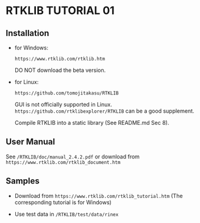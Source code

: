 # RTKLIB TUTORIAL 01

## Installation

* for Windows:

    `https://www.rtklib.com/rtklib.htm`

    DO NOT download the beta version.


* for Linux:

    `https://github.com/tomojitakasu/RTKLIB`

    GUI is not officially supported in Linux. `https://github.com/rtklibexplorer/RTKLIB` can be a good supplement.

    Compile RTKLIB into a static library (See README.md Sec 8).


## User Manual

See `/RTKLIB/doc/manual_2.4.2.pdf` or download from `https://www.rtklib.com/rtklib_document.htm`


## Samples

* Download from `https://www.rtklib.com/rtklib_tutorial.htm` (The corresponding tutorial is for Windows)

* Use test data in `/RTKLIB/test/data/rinex`